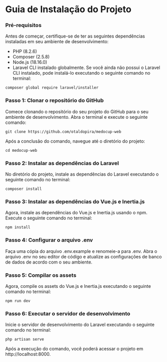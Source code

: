 # Guia de Instalação do Projeto
### Pré-requisitos
Antes de começar, certifique-se de ter as seguintes dependências instaladas em seu ambiente de desenvolvimento:

- PHP (8.2.6)
- Composer (2.5.8)
- Node.js (18.16.0)
- Laravel CLI instalado globalmente. Se você ainda não possui o Laravel CLI instalado, pode instalá-lo executando o seguinte comando no terminal:

```
composer global require laravel/installer
```

### Passo 1: Clonar o repositório do GitHub
Comece clonando o repositório do seu projeto do GitHub para o seu ambiente de desenvolvimento. Abra o terminal e execute o seguinte comando:

```
git clone https://github.com/otaldopira/medocup-web
```

Após a conclusão do comando, navegue até o diretório do projeto:
```
cd medocup-web
```
### Passo 2: Instalar as dependências do Laravel
No diretório do projeto, instale as dependências do Laravel executando o seguinte comando no terminal:
```
composer install
```
### Passo 3: Instalar as dependências do Vue.js e Inertia.js
Agora, instale as dependências do Vue.js e Inertia.js usando o npm. Execute o seguinte comando no terminal:
```
npm install
```
### Passo 4: Configurar o arquivo .env
Faça uma cópia do arquivo .env.example e renomeie-a para .env. Abra o arquivo .env no seu editor de código e atualize as configurações de banco de dados de acordo com o seu ambiente.

### Passo 5: Compilar os assets
Agora, compile os assets do Vue.js e Inertia.js executando o seguinte comando no terminal:
```
npm run dev
```
### Passo 6: Executar o servidor de desenvolvimento
Inicie o servidor de desenvolvimento do Laravel executando o seguinte comando no terminal:
```
php artisan serve
```
Após a execução do comando, você poderá acessar o projeto em http://localhost:8000.
